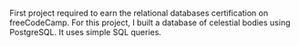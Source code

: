 First project required to earn the relational databases certification on freeCodeCamp. For this project, I built a database of celestial bodies using PostgreSQL. It uses simple SQL queries.
